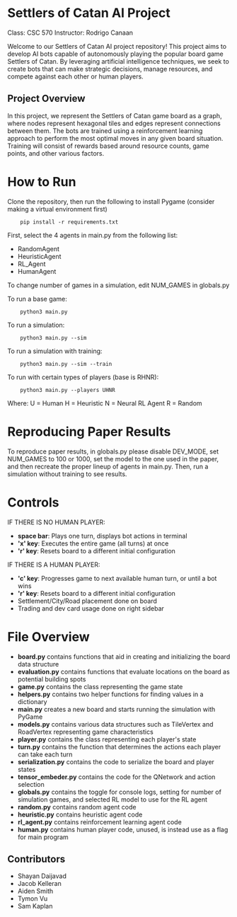 
# Settlers of Catan AI Project

Class: CSC 570
Instructor: Rodrigo Canaan

Welcome to our Settlers of Catan AI project repository! This project aims to develop AI bots capable of autonomously playing the popular board game Settlers of Catan. By leveraging artificial intelligence techniques, we seek to create bots that can make strategic decisions, manage resources, and compete against each other or human players.

## Project Overview

In this project, we represent the Settlers of Catan game board as a graph, where nodes represent hexagonal tiles and edges represent connections between them. The bots are trained using a reinforcement learning approach to perform the most optimal moves in any given board situation. Training will consist of rewards based around resource counts, game points, and other various factors.

# How to Run
Clone the repository, then run the following to install Pygame (consider making a virtual environment first)
```shell
    pip install -r requirements.txt
```

First, select the 4 agents in main.py  from the following list:
- RandomAgent
- HeuristicAgent
- RL_Agent
- HumanAgent

To change number of games in a simulation, edit NUM_GAMES in globals.py

To run a base game:
```shell
    python3 main.py
```

To run a simulation:
```shell
    python3 main.py --sim
```

To run a simulation with training:
```shell
    python3 main.py --sim --train
```

To run with certain types of players (base is RHNR):
```shell
    python3 main.py --players UHNR
```

Where:
U = Human
H = Heuristic
N = Neural RL Agent
R = Random

# Reproducing Paper Results

To reproduce paper results, in globals.py please disable DEV_MODE, set NUM_GAMES to 100 or 1000, set the model to the one used in the paper, and then recreate the proper lineup of agents in main.py. Then, run a simulation without training to see results.

# Controls

IF THERE IS NO HUMAN PLAYER:

- **space bar**: Plays one turn, displays bot actions in terminal
- **'x' key**: Executes the entire game (all turns) at once
- **'r' key**: Resets board to a different initial configuration

IF THERE IS A HUMAN PLAYER:

- **'c' key**: Progresses game to next available human turn, or until a bot wins
- **'r' key**: Resets board to a different initial configuration
- Settlement/City/Road placement done on board
- Trading and dev card usage done on right sidebar

# File Overview
- **board.py** contains functions that aid in creating and initializing the board data structure
- **evaluation.py** contains functions that evaluate locations on the board as potential building spots
- **game.py** contains the class representing the game state
- **helpers.py** contains two helper functions for finding values in a dictionary
- **main.py** creates a new board and starts running the simulation with PyGame
- **models.py** contains various data structures such as TileVertex and RoadVertex representing game characteristics
- **player.py** contains the class representing each player's state
- **turn.py** contains the function that determines the actions each player can take each turn
- **serialization.py** contains the code to serialize the board and player states
- **tensor_embeder.py** contains the code for the QNetwork and action selection
- **globals.py** contains the toggle for console logs, setting for number of simulation games, and selected RL model to use for the RL agent
- **random.py** contains random agent code
- **heuristic.py** contains heuristic agent code
- **rl_agent.py** contains reinforcement learning agent code
- **human.py** contains human player code, unused, is instead use as a flag for main program

## Contributors

- Shayan Daijavad
- Jacob Kelleran
- Aiden Smith
- Tymon Vu
- Sam Kaplan

